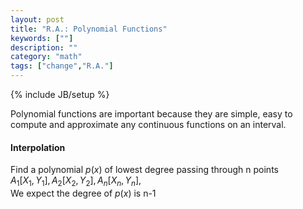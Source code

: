 ```yaml
---
layout: post
title: "R.A.: Polynomial Functions"
keywords: [""]
description: ""
category: "math"
tags: ["change","R.A."]
---
```

{% include JB/setup %}

Polynomial functions are important because they are simple, easy to compute and
approximate any continuous functions on an interval.



#### Interpolation
Find a polynomial $p(x)$ of lowest degree passing through n points<br />
$A_1 [X_1,Y_1],A_2 [X_2,Y_2],A_n [X_n,Y_n],$ <br />
We expect the degree of $p(x)$ is n-1
